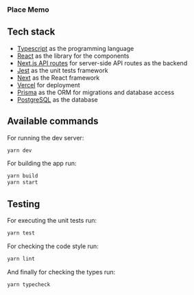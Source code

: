 ### Place Memo

## Tech stack

- [Typescript](https://www.typescriptlang.org/) as the programming language
- [React](https://reactjs.org/) as the library for the components
- [Next.js API routes](https://nextjs.org/docs/api-routes/introduction) for server-side API routes as the backend
- [Jest](https://jestjs.io/) as the unit tests framework
- [Next](https://nextjs.org/) as the React framework
- [Vercel](https://vercel.com/) for deployment
- [Prisma](https://www.prisma.io/) as the ORM for migrations and database access
- [PostgreSQL](https://www.postgresql.org/) as the database

## Available commands

For running the dev server:

```bash
yarn dev
```

For building the app run:

```bash
yarn build
yarn start
```

## Testing

For executing the unit tests run:

```bash
yarn test
```

For checking the code style run:

```bash
yarn lint
```

And finally for checking the types run:

```bash
yarn typecheck
```
